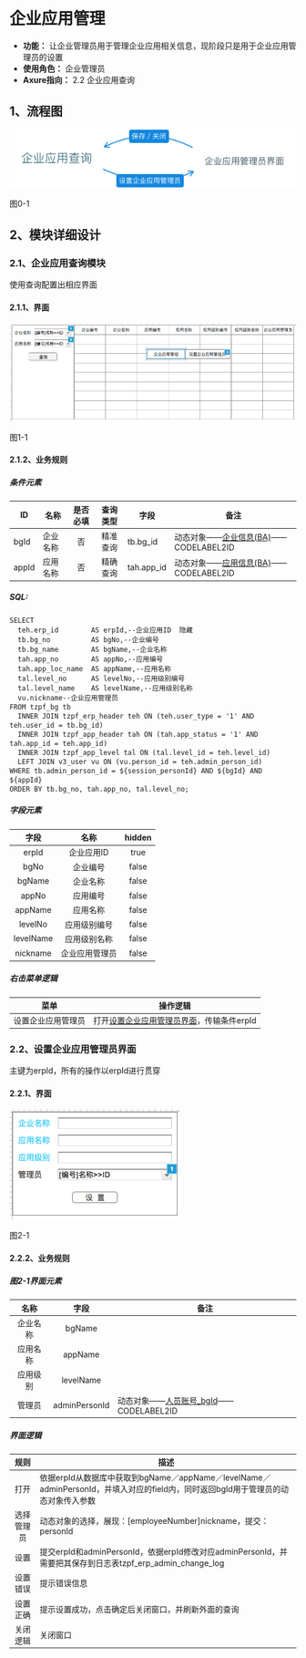 # 企业应用管理
- **功能：** 让企业管理员用于管理企业应用相关信息，现阶段只是用于企业应用管理员的设置
- **使用角色：** 企业管理员
- **Axure指向：** 2.2 企业应用查询

## 1、流程图
![](./img/2/2/企业应用管理流程图.png)

图0-1

## 2、模块详细设计

### 2.1、企业应用查询模块
使用查询配置出相应界面

#### 2.1.1、界面
![](./img/2/2/企业应用查询界面.png)

图1-1

#### 2.1.2、业务规则

##### 条件元素
|ID|名称|是否必填|查询类型|字段|备注|
|---|---|:-----:|:-----:|---|---|
|bgId|企业名称|否|精准查询|tb.bg_id|动态对象——[企业信息(BA)](dynobj/企业信息(BA).md)——CODELABEL2ID|
|appId|应用名称|否|精确查询|tah.app_id|动态对象——[应用信息(BA)](dynobj/应用信息(BA).md)——CODELABEL2ID|

##### SQL:
```
SELECT
  teh.erp_id        AS erpId,--企业应用ID  隐藏
  tb.bg_no          AS bgNo,--企业编号
  tb.bg_name        AS bgName,--企业名称
  tah.app_no        AS appNo,--应用编号
  tah.app_loc_name  AS appName,--应用名称
  tal.level_no      AS levelNo,--应用级别编号
  tal.level_name    AS levelName,--应用级别名称
  vu.nickname--企业应用管理员
FROM tzpf_bg tb
  INNER JOIN tzpf_erp_header teh ON (teh.user_type = '1' AND teh.user_id = tb.bg_id)
  INNER JOIN tzpf_app_header tah ON (tah.app_status = '1' AND tah.app_id = teh.app_id)
  INNER JOIN tzpf_app_level tal ON (tal.level_id = teh.level_id)
  LEFT JOIN v3_user vu ON (vu.person_id = teh.admin_person_id)
WHERE tb.admin_person_id = ${session_personId} AND ${bgId} AND ${appId}
ORDER BY tb.bg_no, tah.app_no, tal.level_no;
```

##### 字段元素
|字段|名称|hidden|
|:---:|:---:|:---:|
|erpId|企业应用ID|true|
|bgNo|企业编号|false|
|bgName|企业名称|false|
|appNo|应用编号|false|
|appName|应用名称|false|
|levelNo|应用级别编号|false|
|levelName|应用级别名称|false|
|nickname|企业应用管理员|false|

##### 右击菜单逻辑
|菜单|操作逻辑|
|:---:|-----|
|设置企业应用管理员|打开[设置企业应用管理员界面](#2.2、设置企业应用管理员界面)，传输条件erpId|

### 2.2、设置企业应用管理员界面
主键为erpId，所有的操作以erpId进行贯穿

#### 2.2.1、界面
![](./img/2/2/企业应用管理员界面.png)

图2-1


#### 2.2.2、业务规则

##### 图2-1界面元素
|名称|字段|备注|
|:---:|:---:|---|
|企业名称|bgName| |
|应用名称|appName| |
|应用级别|levelName| |
|管理员|adminPersonId|动态对象——[人员账号_bgId](dynobj/人员账号_bgId.md)——CODELABEL2ID|

##### 界面逻辑
|规则|描述|
|:---:|---|
|打开|依据erpId从数据库中获取到bgName／appName／levelName／adminPersonId，并填入对应的field内，同时返回bgId用于管理员的动态对象传入参数|
|选择管理员|动态对象的选择，展现：[employeeNumber]nickname，提交：personId|
|设置|提交erpId和adminPersonId，依据erpId修改对应adminPersonId，并需要把其保存到日志表tzpf_erp_admin_change_log|
|设置错误|提示错误信息|
|设置正确|提示设置成功，点击确定后关闭窗口，并刷新外面的查询|
|关闭逻辑|关闭窗口|
